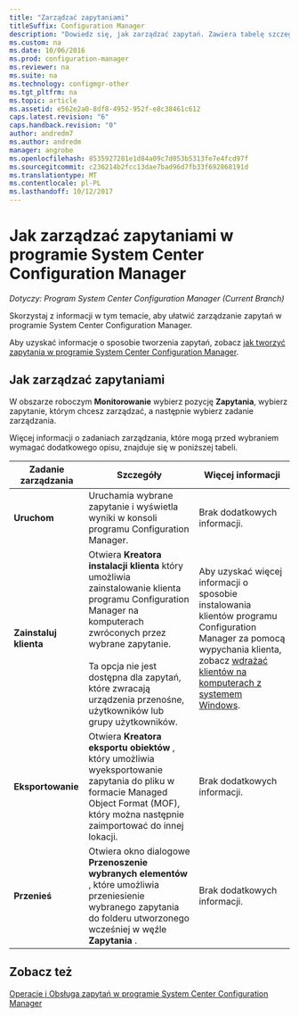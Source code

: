 ```yaml
---
title: "Zarządzać zapytaniami"
titleSuffix: Configuration Manager
description: "Dowiedz się, jak zarządzać zapytań. Zawiera tabelę szczegółowe odwołania."
ms.custom: na
ms.date: 10/06/2016
ms.prod: configuration-manager
ms.reviewer: na
ms.suite: na
ms.technology: configmgr-other
ms.tgt_pltfrm: na
ms.topic: article
ms.assetid: e562e2a0-8df8-4952-952f-e8c38461c612
caps.latest.revision: "6"
caps.handback.revision: "0"
author: andredm7
ms.author: andredm
manager: angrobe
ms.openlocfilehash: 8535927281e1d84a09c7d053b5313fe7e4fcd97f
ms.sourcegitcommit: c236214b2fcc13dae7bad96d7fb33f692868191d
ms.translationtype: MT
ms.contentlocale: pl-PL
ms.lasthandoff: 10/12/2017
---
```

# <a name="how-to-manage-queries-in-system-center-configuration-manager"></a>Jak zarządzać zapytaniami w programie System Center Configuration Manager

*Dotyczy: Program System Center Configuration Manager (Current Branch)*

Skorzystaj z informacji w tym temacie, aby ułatwić zarządzanie zapytań w programie System Center Configuration Manager.  

 Aby uzyskać informacje o sposobie tworzenia zapytań, zobacz [jak tworzyć zapytania w programie System Center Configuration Manager](../../../core/servers/manage/create-queries.md).  

## <a name="how-to-manage-queries"></a>Jak zarządzać zapytaniami  
 W obszarze roboczym **Monitorowanie** wybierz pozycję **Zapytania**, wybierz zapytanie, którym chcesz zarządzać, a następnie wybierz zadanie zarządzania.  

 Więcej informacji o zadaniach zarządzania, które mogą przed wybraniem wymagać dodatkowego opisu, znajduje się w poniższej tabeli.  

|Zadanie zarządzania|Szczegóły|Więcej informacji|  
|---------------------|-------------|----------------------|  
|**Uruchom**|Uruchamia wybrane zapytanie i wyświetla wyniki w konsoli programu Configuration Manager.|Brak dodatkowych informacji.|  
|**Zainstaluj klienta**|Otwiera **Kreatora instalacji klienta** który umożliwia zainstalowanie klienta programu Configuration Manager na komputerach zwróconych przez wybrane zapytanie.<br /><br /> Ta opcja nie jest dostępna dla zapytań, które zwracają urządzenia przenośne, użytkowników lub grupy użytkowników.|Aby uzyskać więcej informacji o sposobie instalowania klientów programu Configuration Manager za pomocą wypychania klienta, zobacz [wdrażać klientów na komputerach z systemem Windows](/sccm/core/clients/deploy/deploy-clients-to-windows-computers).|  
|**Eksportowanie**|Otwiera **Kreatora eksportu obiektów** , który umożliwia wyeksportowanie zapytania do pliku w formacie Managed Object Format (MOF), który można następnie zaimportować do innej lokacji.|Brak dodatkowych informacji.|  
|**Przenieś**|Otwiera okno dialogowe **Przenoszenie wybranych elementów** , które umożliwia przeniesienie wybranego zapytania do folderu utworzonego wcześniej w węźle **Zapytania** .|Brak dodatkowych informacji.|  

## <a name="see-also"></a>Zobacz też  
 [Operacje i Obsługa zapytań w programie System Center Configuration Manager](../../../core/servers/manage/operations-and-maintenance-for-queries.md)
